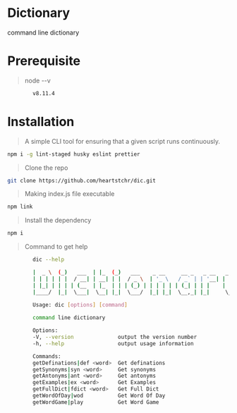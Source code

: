 # Dictionary
command line dictionary 

# Prerequisite
> node --v

```sh
        v8.11.4
```
# Installation

> A simple CLI tool for ensuring that a given script runs continuously.

```sh
npm i -g lint-staged husky eslint prettier
```

> Clone the repo

```sh
git clone https://github.com/heartstchr/dic.git 
```

> Making index.js file executable 

```sh
npm link
```

> Install the dependency

```sh
npm i
```

> Command to get help

```sh
        dic --help

        |  _ \  (_)   ___  | |_  (_)   ___    _ __     __ _   _ __   _   _ 
        | | | | | |  / __| | __| | |  / _ \  | '_ \   / _` | | '__| | | | |
        | |_| | | | | (__  | |_  | | | (_) | | | | | | (_| | | |    | |_| |
        |____/  |_|  \___|  \__| |_|  \___/  |_| |_|  \__,_| |_|     \__, |
                                                                      |___/ 
        Usage: dic [options] [command]

        command line dictionary

        Options:
        -V, --version              output the version number
        -h, --help                 output usage information

        Commands:
        getDefinations|def <word>  Get definations
        getSynonyms|syn <word>     Get synonyms
        getAntonyms|ant <word>     Get antonyms
        getExamples|ex <word>      Get Examples
        getFullDict|fdict <word>   Get Full Dict
        getWordOfDay|wod           Get Word Of Day
        getWordGame|play           Get Word Game
```